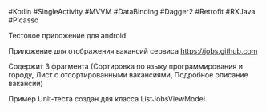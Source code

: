 #Kotlin #SingleActivity #MVVM #DataBinding #Dagger2 #Retrofit #RXJava #Picasso

Тестовое приложение для android.

Приложение для отображения вакансий сервиса https://jobs.github.com

Содержит 3 фрагмента (Сортировка по языку программирования и городу, Лист с отсортированными вакансиями, Подробное описание вакансии)

Пример Unit-теста создан для класса ListJobsViewModel.
